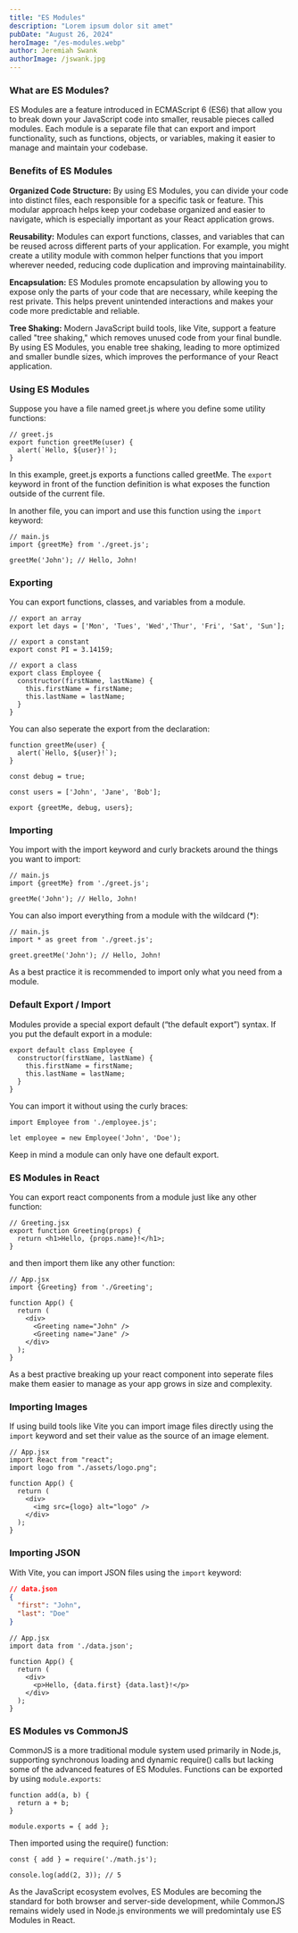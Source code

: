 ```yaml
---
title: "ES Modules"
description: "Lorem ipsum dolor sit amet"
pubDate: "August 26, 2024"
heroImage: "/es-modules.webp"
author: Jeremiah Swank
authorImage: /jswank.jpg
---
```



### What are ES Modules?

ES Modules are a feature introduced in ECMAScript 6 (ES6) that allow you to break down your JavaScript code into smaller, reusable pieces called modules. Each module is a separate file that can export and import functionality, such as functions, objects, or variables, making it easier to manage and maintain your codebase.

### Benefits of ES Modules

**Organized Code Structure:** By using ES Modules, you can divide your code into distinct files, each responsible for a specific task or feature. This modular approach helps keep your codebase organized and easier to navigate, which is especially important as your React application grows.

**Reusability:** Modules can export functions, classes, and variables that can be reused across different parts of your application. For example, you might create a utility module with common helper functions that you import wherever needed, reducing code duplication and improving maintainability.

**Encapsulation:** ES Modules promote encapsulation by allowing you to expose only the parts of your code that are necessary, while keeping the rest private. This helps prevent unintended interactions and makes your code more predictable and reliable.

**Tree Shaking:** Modern JavaScript build tools, like Vite, support a feature called "tree shaking," which removes unused code from your final bundle. By using ES Modules, you enable tree shaking, leading to more optimized and smaller bundle sizes, which improves the performance of your React application.


### Using ES Modules

Suppose you have a file named greet.js where you define some utility functions:


```tsx
// greet.js
export function greetMe(user) {
  alert(`Hello, ${user}!`);
}
```

In this example, greet.js exports a functions called greetMe. The `export` keyword in front of the function definition is what exposes the function outside of the current file.

In another file,  you can import and use this function using the `import` keyword:

```tsx
// main.js
import {greetMe} from './greet.js';

greetMe('John'); // Hello, John!
```

### Exporting

You can export functions, classes, and variables from a module.

```tsx
// export an array
export let days = ['Mon', 'Tues', 'Wed','Thur', 'Fri', 'Sat', 'Sun'];

// export a constant
export const PI = 3.14159;

// export a class
export class Employee {
  constructor(firstName, lastName) {
    this.firstName = firstName;
    this.lastName = lastName;
  }
}
```

You can also seperate the export from the declaration:

```tsx
function greetMe(user) {
  alert(`Hello, ${user}!`);
}

const debug = true;

const users = ['John', 'Jane', 'Bob'];

export {greetMe, debug, users};
```

### Importing

You import with the import keyword and curly brackets around the things you want to import:

```tsx
// main.js
import {greetMe} from './greet.js';

greetMe('John'); // Hello, John!
```

You can also import everything from a module with the wildcard (*):

```tsx
// main.js
import * as greet from './greet.js';

greet.greetMe('John'); // Hello, John!
```

As a best practice it is recommended to import only what you need from a module.

### Default Export / Import

Modules provide a special export default (“the default export”) syntax. If you put the default export in a module:

```tsx
export default class Employee {
  constructor(firstName, lastName) {
    this.firstName = firstName;
    this.lastName = lastName;
  }
}
```

You can import it without using the curly braces:


```tsx
import Employee from './employee.js';

let employee = new Employee('John', 'Doe');
```

Keep in mind a module can only have one default export.

### ES Modules in React

You can export react components from a module just like any other function:

```tsx
// Greeting.jsx
export function Greeting(props) {
  return <h1>Hello, {props.name}!</h1>;
}
```
and then import them like any other function:

```tsx
// App.jsx
import {Greeting} from './Greeting';

function App() {
  return (
    <div>
      <Greeting name="John" />
      <Greeting name="Jane" />
    </div>
  );
}
```

As a best practive breaking up your react component into seperate files make them easier to manage as your app grows in size and complexity.

### Importing Images

If using build tools like Vite you can import image files directly using the `import` keyword and set their value as the source of an image element.

```tsx
// App.jsx
import React from "react";
import logo from "./assets/logo.png";

function App() {
  return (
    <div>
      <img src={logo} alt="logo" />
    </div>
  );
}
```

### Importing JSON

With Vite, you can import JSON files using the `import` keyword:

```json
// data.json
{
  "first": "John",
  "last": "Doe"
}
```

```tsx
// App.jsx
import data from './data.json';

function App() {
  return (
    <div>
      <p>Hello, {data.first} {data.last}!</p>
    </div>
  );
}
```

### ES Modules vs CommonJS

CommonJS is a more traditional module system used primarily in Node.js, supporting synchronous loading and dynamic require() calls but lacking some of the advanced features of ES Modules. Functions can be exported by using `module.exports`:

```tsx
function add(a, b) {
  return a + b;
}

module.exports = { add };
```

Then imported using the require() function:

```tsx
const { add } = require('./math.js');

console.log(add(2, 3)); // 5  
```

As the JavaScript ecosystem evolves, ES Modules are becoming the standard for both browser and server-side development, while CommonJS remains widely used in Node.js environments we will predomintaly use ES Modules in React.
